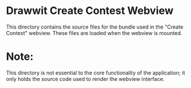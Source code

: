 # Drawwit Create Contest Webview

This directory contains the source files for the bundle used in the "Create Contest" webview.
These files are loaded when the webview is mounted.

# Note: 
This directory is not essential to the core functionality of the application; it only holds the source code used to render the webview interface.
